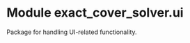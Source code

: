 Module exact_cover_solver.ui
============================
Package for handling UI-related functionality.